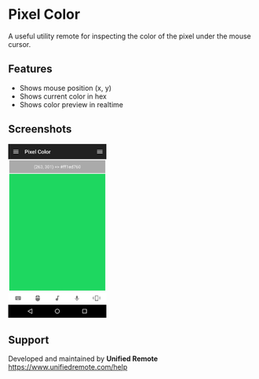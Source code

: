 # Pixel Color
A useful utility remote for inspecting the color of the pixel under the mouse cursor.

## Features
* Shows mouse position (x, y)
* Shows current color in hex
* Shows color preview in realtime

## Screenshots
<img src="screen.png" width="200" />

## Support
Developed and maintained by **Unified Remote**  
https://www.unifiedremote.com/help
